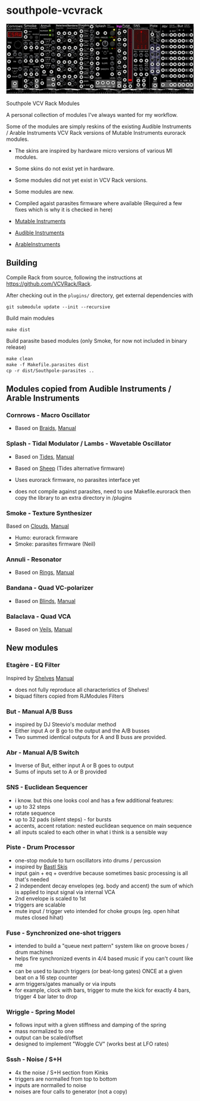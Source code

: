 # southpole-vcvrack

![All](./doc/sp-all-2018-01-30.png)

Southpole VCV Rack Modules

A personal collection of modules I've always wanted for my workflow.

Some of the modules are simply reskins of the existing Audible Instruments /
Arable Instruments VCV Rack versions of Mutable Instruments eurorack modules.

- The skins are inspired by hardware micro versions of various MI modules.
- Some skins do not exist yet in hardware.
- Some modules did not yet exist in VCV Rack versions.
- Some modules are new.
- Compiled agaist parasites firmware where available (Required a few fixes which is why it is checked in here)

- [Mutable Instruments](https://mutable-instruments.net/)
- [Audible Instruments](https://github.com/VCVRack/AudibleInstruments/)
- [ArableInstruments](https://github.com/adbrant/ArableInstruments/)

## Building

Compile Rack from source, following the instructions at https://github.com/VCVRack/Rack.

After checking out in the `plugins/` directory, get external dependencies with

	git submodule update --init --recursive

Build main modules

	make dist
	
Build parasite based modules (only Smoke, for now not included in binary release)

	make clean
	make -f Makefile.parasites dist
	cp -r dist/Southpole-parasites ..

## Modules copied from Audible Instruments / Arable Instruments

### Cornrows - Macro Oscillator

- Based on [Braids](https://mutable-instruments.net/modules/braids), [Manual](https://mutable-instruments.net/modules/braids/manual/)

### Splash - Tidal Modulator / Lambs - Wavetable Oscillator

- Based on [Tides](https://mutable-instruments.net/modules/tides), [Manual](https://mutable-instruments.net/modules/tides/manual/)

- Based on [Sheep](https://mutable-instruments.net/modules/tides/firmware/) (Tides alternative firmware)

- Uses eurorack firmware, no parasites interface yet
- does not compile against parasites, need to use Makefile.eurorack then copy the library to an extra directory in /plugins

### Smoke - Texture Synthesizer
Based on [Clouds](https://mutable-instruments.net/modules/clouds), [Manual](https://mutable-instruments.net/modules/clouds/manual/)

- Humo: eurorack firmware
- Smoke: parasites firmware (Neil)

### Annuli - Resonator
- Based on [Rings](https://mutable-instruments.net/modules/rings), [Manual](https://mutable-instruments.net/modules/rings/manual/)

### Bandana - Quad VC-polarizer
- Based on [Blinds](https://mutable-instruments.net/modules/blinds), [Manual](https://mutable-instruments.net/modules/blinds/manual/)

### Balaclava - Quad VCA
- Based on [Veils](https://mutable-instruments.net/modules/veils), [Manual](https://mutable-instruments.net/modules/veils/manual/)

## New modules

### Etagère - EQ Filter
Inspired by [Shelves](https://mutable-instruments.net/modules/shelves)
[Manual](https://mutable-instruments.net/modules/shelves/manual/)

- does not fully reproduce all characteristics of Shelves!
- biquad filters copied from RJModules Filters

### But - Manual A/B Buss 

- inspired by DJ Steevio's modular method
- Either input A or B go to the output and the A/B busses
- Two summed identical outputs for A and B buss are provided.

### Abr - Manual A/B Switch 

- Inverse of But, either input A or B goes to output
- Sums of inputs set to A or B provided

### SNS - Euclidean Sequencer

- i know. but this one looks cool and has a few additional features:
- up to 32 steps
- rotate sequence
- up to 32 pads (silent steps) - for bursts
- accents, accent rotation: nested euclidean sequence on main sequence
- all inputs scaled to each other in what i think is a sensible way

### Piste - Drum Processor

- one-stop module to turn oscillators into drums / percussion 
- inspired by [Bastl Skis](http://www.bastl-instruments.com/modular/skis/)
- input gain + eq + overdrive because sometimes basic processing is all that's needed
- 2 independent decay envelopes (eg. body and accent) the sum of which is applied to input signal via internal VCA
- 2nd envelope is scaled to 1st
- triggers are scalable
- mute input / trigger veto intended for choke groups (eg. open hihat mutes closed hihat)

### Fuse - Synchronized one-shot triggers

- intended to build a "queue next pattern" system like on groove boxes / drum machines
- helps fire synchronized events in 4/4 based music if you can't count like me
- can be used to launch triggers (or beat-long gates) ONCE at a given beat on a 16 step counter
- arm triggers/gates manually or via inputs
- for example, clock with bars, trigger to mute the kick for exactly 4 bars, trigger 4 bar later to drop

### Wriggle - Spring Model

- follows input with a given stiffness and damping of the spring
- mass normalized to one
- output can be scaled/offset
- designed to implement "Woggle CV" (works best at LFO rates)

### Sssh - Noise / S+H

- 4x the noise / S+H section from Kinks
- triggers are normalled from top to bottom
- inputs are normalled to noise
- noises are four calls to generator (not a copy)
